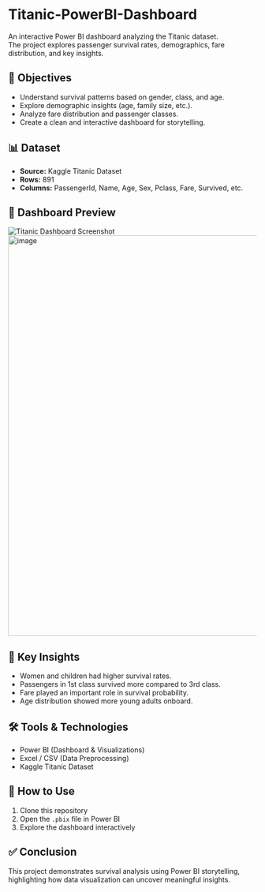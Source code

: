 # Titanic-PowerBI-Dashboard

An interactive Power BI dashboard analyzing the Titanic dataset.  
The project explores passenger survival rates, demographics, fare distribution, and key insights.

## 🎯 Objectives
- Understand survival patterns based on gender, class, and age.  
- Explore demographic insights (age, family size, etc.).  
- Analyze fare distribution and passenger classes.  
- Create a clean and interactive dashboard for storytelling.


## 📊 Dataset
- **Source:** Kaggle Titanic Dataset  
- **Rows:** 891  
- **Columns:** PassengerId, Name, Age, Sex, Pclass, Fare, Survived, etc.

## 📸 Dashboard Preview

![Titanic Dashboard Screenshot](path-to-your-image.png) <img width="1318" height="812" alt="image" src="https://github.com/user-attachments/assets/d77bfcaf-98b5-45ea-a078-c0448d9b82a8" />

## 🔑 Key Insights
- Women and children had higher survival rates.  
- Passengers in 1st class survived more compared to 3rd class.  
- Fare played an important role in survival probability.  
- Age distribution showed more young adults onboard.

## 🛠️ Tools & Technologies
- Power BI (Dashboard & Visualizations)  
- Excel / CSV (Data Preprocessing)  
- Kaggle Titanic Dataset
  
## 📂 How to Use
1. Clone this repository  
2. Open the `.pbix` file in Power BI  
3. Explore the dashboard interactively

## ✅ Conclusion
This project demonstrates survival analysis using Power BI storytelling,  
highlighting how data visualization can uncover meaningful insights.




 
